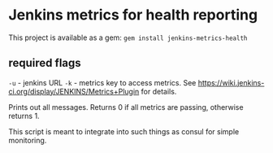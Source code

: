 # Jenkins metrics for health reporting

This project is available as a gem: `gem install jenkins-metrics-health`

## required flags

`-u` - jenkins URL
`-k` - metrics key to access metrics. See https://wiki.jenkins-ci.org/display/JENKINS/Metrics+Plugin for details.

Prints out all messages. Returns 0 if all metrics are passing, otherwise returns 1.

This script is meant to integrate into such things as consul for simple monitoring.
